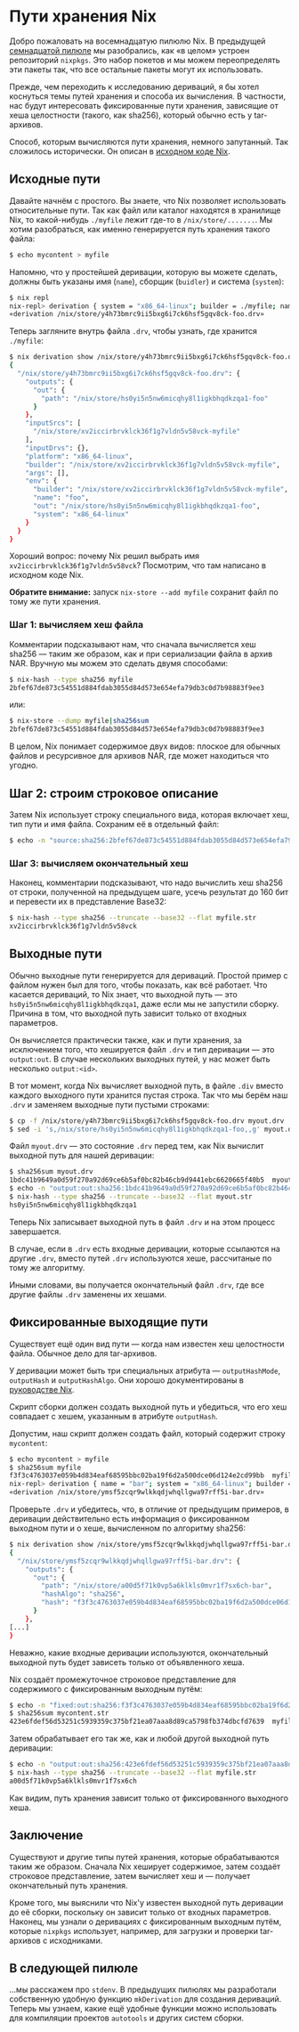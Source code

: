 # Пути хранения Nix

Добро пожаловать на восемнадцатую пилюлю Nix.
В предыдущей [семнадцатой пилюле](17-nixpkgs-overriding-packages.md) мы разобрались, как «в целом» устроен репозиторий `nixpkgs`.
Это набор покетов и мы можем переопределять эти пакеты так, что все остальные пакеты могут их использовать.

Прежде, чем переходить к исследованию дериваций, я бы хотел коснуться темы путей хранения и способа их вычисления.
В частности, нас будут интересовать фиксированные пути хранения, зависящие от хеша целостности (такого, как sha256), который обычно есть у tar-архивов.

Способ, которым вычисляются пути хранения, немного запутанный.
Так сложилось исторически.
Он описан в [исходном коде Nix](https://github.com/NixOS/nix/blob/07f992a74b64f4376d5b415d0042babc924772f3/src/libstore/store-api.cc#L197).

## Исходные пути

Давайте начнём с простого.
Вы знаете, что Nix позволяет использовать относительные пути.
Так как файл или каталог находятся в хранилище Nix, то какой-нибудь `./myfile` лежит где-то в `/nix/store/.......`.
Мы хотим разобраться, как именно генерируется путь хранения такого файла:

```bash
$ echo mycontent > myfile
```

Напомню, что у простейшей деривации, которую вы можете сделать, должны быть указаны имя (`name`), сборщик (`buidler`) и система (`system`):

```bash
$ nix repl
nix-repl> derivation { system = "x86_64-linux"; builder = ./myfile; name = "foo"; }
«derivation /nix/store/y4h73bmrc9ii5bxg6i7ck6hsf5gqv8ck-foo.drv»
```

Теперь загляните внутрь файла `.drv`, чтобы узнать, где хранится `./myfile`:

```bash
$ nix derivation show /nix/store/y4h73bmrc9ii5bxg6i7ck6hsf5gqv8ck-foo.drv
{
  "/nix/store/y4h73bmrc9ii5bxg6i7ck6hsf5gqv8ck-foo.drv": {
    "outputs": {
      "out": {
        "path": "/nix/store/hs0yi5n5nw6micqhy8l1igkbhqdkzqa1-foo"
      }
    },
    "inputSrcs": [
      "/nix/store/xv2iccirbrvklck36f1g7vldn5v58vck-myfile"
    ],
    "inputDrvs": {},
    "platform": "x86_64-linux",
    "builder": "/nix/store/xv2iccirbrvklck36f1g7vldn5v58vck-myfile",
    "args": [],
    "env": {
      "builder": "/nix/store/xv2iccirbrvklck36f1g7vldn5v58vck-myfile",
      "name": "foo",
      "out": "/nix/store/hs0yi5n5nw6micqhy8l1igkbhqdkzqa1-foo",
      "system": "x86_64-linux"
    }
  }
}
```

Хороший вопрос: почему Nix решил выбрать имя `xv2iccirbrvklck36f1g7vldn5v58vck`?
Посмотрим, что там написано в исходном коде Nix.

**Обратите внимание:** запуск `nix-store --add myfile` сохранит файл по тому же пути хранения.

### Шаг 1: вычисляем хеш файла

Комментарии подсказывают нам, что сначала вычисляется хеш sha256 — таким же образом, как и при сериализации файла в архив NAR.
Вручную мы можем это сделать двумя способами:

```bash
$ nix-hash --type sha256 myfile
2bfef67de873c54551d884fdab3055d84d573e654efa79db3c0d7b98883f9ee3
```

или:

```bash
$ nix-store --dump myfile|sha256sum
2bfef67de873c54551d884fdab3055d84d573e654efa79db3c0d7b98883f9ee3
```

В целом, Nix понимает содержимое двух видов: плоское для обычных файлов и ресурсивное для архивов NAR, где может находиться что угодно.

## Шаг 2: строим строковое описание

Затем Nix использует строку специального вида, которая включает хеш, тип пути и имя файла.
Сохраним её в отдельный файл:

```bash
$ echo -n "source:sha256:2bfef67de873c54551d884fdab3055d84d573e654efa79db3c0d7b98883f9ee3:/nix/store:myfile" > myfile.str
```

### Шаг 3: вычисляем окончательный хеш

Наконец, комментарии подсказывают, что надо вычислить хеш sha256 от строки, полученной на предыдущем шаге, усечь результат до 160 бит и перевести их в представление Base32:

```bash
$ nix-hash --type sha256 --truncate --base32 --flat myfile.str
xv2iccirbrvklck36f1g7vldn5v58vck
```

## Выходные пути

Обычно выходные пути генерируется для дериваций.
Простой пример с файлом нужен был для того, чтобы показать, как всё работает.
Что касается дериваций, то Nix знает, что выходной путь — это `hs0yi5n5nw6micqhy8l1igkbhqdkzqa1`, даже если мы не запустили сборку.
Причина в том, что выходной путь зависит только от входных параметров.

Он вычисляется практически также, как и пути хранения, за исключением того, что хешируется файл `.drv` и тип деривации — это `output:out`.
В случае нескольких выходных путей, у нас может быть несколько `output:<id>`.

В тот момент, когда Nix вычисляет выходной путь, в файле `.div` вместо каждого выходного пути хранится пустая строка.
Так что мы берём наш `.drv` и заменяем выходные пути пустыми строками:

```bash
$ cp -f /nix/store/y4h73bmrc9ii5bxg6i7ck6hsf5gqv8ck-foo.drv myout.drv
$ sed -i 's,/nix/store/hs0yi5n5nw6micqhy8l1igkbhqdkzqa1-foo,,g' myout.drv
```

Файл `myout.drv` — это состояние `.drv` перед тем, как Nix вычислит выходной путь для нашей деривации:

```bash
$ sha256sum myout.drv
1bdc41b9649a0d59f270a92d69ce6b5af0bc82b46cb9d9441ebc6620665f40b5  myout.drv
$ echo -n "output:out:sha256:1bdc41b9649a0d59f270a92d69ce6b5af0bc82b46cb9d9441ebc6620665f40b5:/nix/store:foo" > myout.str
$ nix-hash --type sha256 --truncate --base32 --flat myout.str
hs0yi5n5nw6micqhy8l1igkbhqdkzqa1
```

Теперь Nix записывает выходной путь в файл `.drv` и на этом процесс завершается.

В случае, если в `.drv` есть входные деривации, которые ссылаются на другие `.drv`, вместо путей `.drv` используются хеше, рассчитаные по тому же алгоритму.

Иными словами, вы получается окончательный файл `.drv`, где все другие файлы `.drv` заменены их хешами.

## Фиксированные выходящие пути

Существует ещё один вид пути — когда нам известен хеш целостности файла.
Обычное дело для tar-архивов.

У деривации может быть три специальных атрибута — `outputHashMode`, `outputHash` и `outputHashAlgo`.
Они хорошо документированы в [руководстве Nix](https://nixos.org/manual/nix/stable/expressions/advanced-attributes.html).

Скрипт сборки должен создать выходной путь и убедиться, что его хеш совпадает с хешем, указанным в атрибуте `outputHash`.

Допустим, наш скрипт должен создать файл, который содержит строку `mycontent`:

```bash
$ echo mycontent > myfile
$ sha256sum myfile
f3f3c4763037e059b4d834eaf68595bbc02ba19f6d2a500dce06d124e2cd99bb  myfile
nix-repl> derivation { name = "bar"; system = "x86_64-linux"; builder = "none"; outputHashMode = "flat"; outputHashAlgo = "sha256"; outputHash = "f3f3c4763037e059b4d834eaf68595bbc02ba19f6d2a500dce06d124e2cd99bb"; }
«derivation /nix/store/ymsf5zcqr9wlkkqdjwhqllgwa97rff5i-bar.drv»
```

Проверьте `.drv` и убедитесь, что, в отличие от предыдущим примеров, в деривации действительно есть информация о фиксированном выходном пути и о хеше, вычисленном по алгоритму sha256:

```bash
$ nix derivation show /nix/store/ymsf5zcqr9wlkkqdjwhqllgwa97rff5i-bar.drv
{
  "/nix/store/ymsf5zcqr9wlkkqdjwhqllgwa97rff5i-bar.drv": {
    "outputs": {
      "out": {
        "path": "/nix/store/a00d5f71k0vp5a6klkls0mvr1f7sx6ch-bar",
        "hashAlgo": "sha256",
        "hash": "f3f3c4763037e059b4d834eaf68595bbc02ba19f6d2a500dce06d124e2cd99bb"
      }
    },
[...]
}
```

Неважно, какие входные деривации используются, окончательный выходной путь будет зависеть только от объявленного хеша.

Nix создаёт промежуточное строковое представление для содержимого с фиксированным выходным путём:

```bash
$ echo -n "fixed:out:sha256:f3f3c4763037e059b4d834eaf68595bbc02ba19f6d2a500dce06d124e2cd99bb:" > mycontent.str
$ sha256sum mycontent.str
423e6fdef56d53251c5939359c375bf21ea07aaa8d89ca5798fb374dbcfd7639  myfile.str
```

Затем обрабатывает его так же, как и любой другой выходной путь деривации:

```bash
$ echo -n "output:out:sha256:423e6fdef56d53251c5939359c375bf21ea07aaa8d89ca5798fb374dbcfd7639:/nix/store:bar" > myfile.str
$ nix-hash --type sha256 --truncate --base32 --flat myfile.str
a00d5f71k0vp5a6klkls0mvr1f7sx6ch
```

Как видим, путь хранения зависит только от фиксированного выходного хеша.

## Заключение

Существуют и другие типы путей хранения, которые обрабатываются таким же образом.
Сначала Nix хеширует содержимое, затем создаёт строковое представление, затем вычисляет хеш и — получает окончательный путь хранения.

Кроме того, мы выяснили что Nix'у известен выходной путь деривации до её сборки, поскольку он зависит только от входных параметров.
Наконец, мы узнали о деривациях с фиксированным выходным путём, которые `nixpkgs` использует, например, для загрузки и проверки tar-архивов с исходниками.

## В следующей пилюле

...мы расскажем про `stdenv`.
В предыдущих пилюлях мы разработали собственную удобную функцию `mkDerivation` для создания дериваций.
Теперь мы узнаем, какие ещё удобные функции можно использовать для компиляции проектов `autotools` и других систем сборки.
